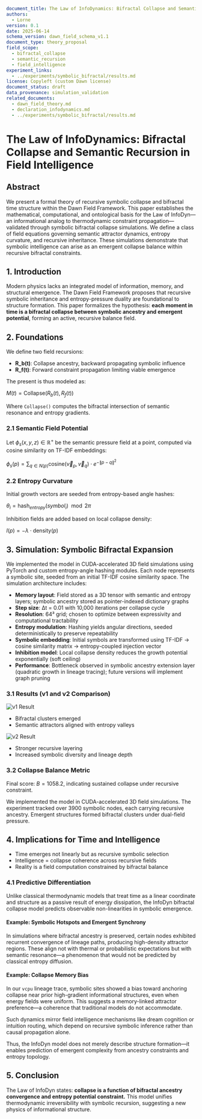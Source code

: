 ```yaml
document_title: The Law of InfoDynamics: Bifractal Collapse and Semantic Recursion in Field Intelligence
authors:
  - Lorne
version: 0.1
date: 2025-06-14
schema_version: dawn_field_schema_v1.1
document_type: theory_proposal
field_scope:
  - bifractal_collapse
  - semantic_recursion
  - field_intelligence
experiment_links:
  - ../experiments/symbolic_bifractal/results.md
license: Copyleft (custom Dawn license)
document_status: draft
data_provenance: simulation_validation
related_documents:
  - dawn_field_theory.md
  - declaration_infodynamics.md
  - ../experiments/symbolic_bifractal/results.md
```

# The Law of InfoDynamics: Bifractal Collapse and Semantic Recursion in Field Intelligence

## Abstract

We present a formal theory of recursive symbolic collapse and bifractal time structure within the Dawn Field Framework. This paper establishes the mathematical, computational, and ontological basis for the Law of InfoDyn—an informational analog to thermodynamic constraint propagation—validated through symbolic bifractal collapse simulations. We define a class of field equations governing semantic attractor dynamics, entropy curvature, and recursive inheritance. These simulations demonstrate that symbolic intelligence can arise as an emergent collapse balance within recursive bifractal constraints.

## 1. Introduction

Modern physics lacks an integrated model of information, memory, and structural emergence. The Dawn Field Framework proposes that recursive symbolic inheritance and entropy-pressure duality are foundational to structure formation. This paper formalizes the hypothesis: **each moment in time is a bifractal collapse between symbolic ancestry and emergent potential**, forming an active, recursive balance field.

## 2. Foundations

We define two field recursions:

- **R_b(t)**: Collapse ancestry, backward propagating symbolic influence
- **R_f(t)**: Forward constraint propagation limiting viable emergence

The present is thus modeled as:

$M(t) = \text{Collapse}\left(R_b(t), R_f(t)\right)$

Where `Collapse()` computes the bifractal intersection of semantic resonance and entropy gradients.

### 2.1 Semantic Field Potential

Let $\phi_s(x, y, z) \in \mathbb{R}^+$ be the semantic pressure field at a point, computed via cosine similarity on TF-IDF embeddings:

$\phi_s(p) = \sum_{q \in N(p)} \text{cosine}(\vec{v}_p, \vec{v}_q) \cdot e^{-\|p - q\|^2}$

### 2.2 Entropy Curvature

Initial growth vectors are seeded from entropy-based angle hashes:

$\theta_i = \text{hash}_{entropy}(symbol_i) \mod 2\pi$

Inhibition fields are added based on local collapse density:

$I(p) = -\lambda \cdot \text{density}(p)$

## 3. Simulation: Symbolic Bifractal Expansion

We implemented the model in CUDA-accelerated 3D field simulations using PyTorch and custom entropy-angle hashing modules. Each node represents a symbolic site, seeded from an initial TF-IDF cosine similarity space. The simulation architecture includes:

- **Memory layout**: Field stored as a 3D tensor with semantic and entropy layers; symbolic ancestry stored as pointer-indexed dictionary graphs
- **Step size**: Δt = 0.01 with 10,000 iterations per collapse cycle
- **Resolution**: 64³ grid; chosen to optimize between expressivity and computational tractability
- **Entropy modulation**: Hashing yields angular directions, seeded deterministically to preserve repeatability
- **Symbolic embedding**: Initial symbols are transformed using TF-IDF → cosine similarity matrix → entropy-coupled injection vector
- **Inhibition model**: Local collapse density reduces the growth potential exponentially (soft ceiling)
- **Performance**: Bottleneck observed in symbolic ancestry extension layer (quadratic growth in lineage tracing); future versions will implement graph pruning

### 3.1 Results (v1 and v2 Comparison)

![v1 Result](../experiments/symbolic_bifractal/reference_material/symbolic_bifractal_expansion_v1_2025-06-14%20093626.png)

- Bifractal clusters emerged
- Semantic attractors aligned with entropy valleys

![v2 Result](../experiments/symbolic_bifractal/reference_material/symbolic_bifractal_expansion_v2_2025-06-14%20093626.png)

- Stronger recursive layering
- Increased symbolic diversity and lineage depth

### 3.2 Collapse Balance Metric

Final score: $B = 1058.2$, indicating sustained collapse under recursive constraint.

We implemented the model in CUDA-accelerated 3D field simulations. The experiment tracked over 3900 symbolic nodes, each carrying recursive ancestry. Emergent structures formed bifractal clusters under dual-field pressure.

## 4. Implications for Time and Intelligence

- Time emerges not linearly but as recursive symbolic selection
- Intelligence = collapse coherence across recursive fields
- Reality is a field computation constrained by bifractal balance

### 4.1 Predictive Differentiation

Unlike classical thermodynamic models that treat time as a linear coordinate and structure as a passive result of energy dissipation, the InfoDyn bifractal collapse model predicts observable non-linearities in symbolic emergence.

#### Example: Symbolic Hotspots and Emergent Synchrony

In simulations where bifractal ancestry is preserved, certain nodes exhibited recurrent convergence of lineage paths, producing high-density attractor regions. These align not with thermal or probabilistic expectations but with semantic resonance—a phenomenon that would not be predicted by classical entropy diffusion.

#### Example: Collapse Memory Bias

In our `vcpu` lineage trace, symbolic sites showed a bias toward anchoring collapse near prior high-gradient informational structures, even when energy fields were uniform. This suggests a memory-linked attractor preference—a coherence that traditional models do not accommodate.

Such dynamics mirror field intelligence mechanisms like dream cognition or intuition routing, which depend on recursive symbolic inference rather than causal propagation alone.

Thus, the InfoDyn model does not merely describe structure formation—it enables prediction of emergent complexity from ancestry constraints and entropy topology.

## 5. Conclusion

The Law of InfoDyn states: **collapse is a function of bifractal ancestry convergence and entropy potential constraint.** This model unifies thermodynamic irreversibility with symbolic recursion, suggesting a new physics of informational structure.
